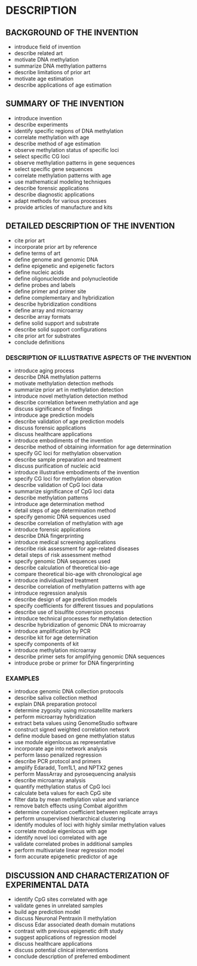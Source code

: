 # DESCRIPTION

## BACKGROUND OF THE INVENTION

- introduce field of invention
- describe related art
- motivate DNA methylation
- summarize DNA methylation patterns
- describe limitations of prior art
- motivate age estimation
- describe applications of age estimation

## SUMMARY OF THE INVENTION

- introduce invention
- describe experiments
- identify specific regions of DNA methylation
- correlate methylation with age
- describe method of age estimation
- observe methylation status of specific loci
- select specific CG loci
- observe methylation patterns in gene sequences
- select specific gene sequences
- correlate methylation patterns with age
- use mathematical modeling techniques
- describe forensic applications
- describe diagnostic applications
- adapt methods for various processes
- provide articles of manufacture and kits

## DETAILED DESCRIPTION OF THE INVENTION

- cite prior art
- incorporate prior art by reference
- define terms of art
- define genome and genomic DNA
- define epigenetic and epigenetic factors
- define nucleic acids
- define oligonucleotide and polynucleotide
- define probes and labels
- define primer and primer site
- define complementary and hybridization
- describe hybridization conditions
- define array and microarray
- describe array formats
- define solid support and substrate
- describe solid support configurations
- cite prior art for substrates
- conclude definitions

### DESCRIPTION OF ILLUSTRATIVE ASPECTS OF THE INVENTION

- introduce aging process
- describe DNA methylation patterns
- motivate methylation detection methods
- summarize prior art in methylation detection
- introduce novel methylation detection method
- describe correlation between methylation and age
- discuss significance of findings
- introduce age prediction models
- describe validation of age prediction models
- discuss forensic applications
- discuss healthcare applications
- introduce embodiments of the invention
- describe method of obtaining information for age determination
- specify GC loci for methylation observation
- describe sample preparation and treatment
- discuss purification of nucleic acid
- introduce illustrative embodiments of the invention
- specify CG loci for methylation observation
- describe validation of CpG loci data
- summarize significance of CpG loci data
- describe methylation patterns
- introduce age determination method
- detail steps of age determination method
- specify genomic DNA sequences used
- describe correlation of methylation with age
- introduce forensic applications
- describe DNA fingerprinting
- introduce medical screening applications
- describe risk assessment for age-related diseases
- detail steps of risk assessment method
- specify genomic DNA sequences used
- describe calculation of theoretical bio-age
- compare theoretical bio-age with chronological age
- introduce individualized treatment
- describe correlation of methylation patterns with age
- introduce regression analysis
- describe design of age prediction models
- specify coefficients for different tissues and populations
- describe use of bisulfite conversion process
- introduce technical processes for methylation detection
- describe hybridization of genomic DNA to microarray
- introduce amplification by PCR
- describe kit for age determination
- specify components of kit
- introduce methylation microarray
- describe primer sets for amplifying genomic DNA sequences
- introduce probe or primer for DNA fingerprinting

### EXAMPLES

- introduce genomic DNA collection protocols
- describe saliva collection method
- explain DNA preparation protocol
- determine zygosity using microsatellite markers
- perform microarray hybridization
- extract beta values using GenomeStudio software
- construct signed weighted correlation network
- define module based on gene methylation status
- use module eigenlocus as representative
- incorporate age into network analysis
- perform lasso penalized regression
- describe PCR protocol and primers
- amplify Edaradd, Tom1L1, and NPTX2 genes
- perform MassArray and pyrosequencing analysis
- describe microarray analysis
- quantify methylation status of CpG loci
- calculate beta values for each CpG site
- filter data by mean methylation value and variance
- remove batch effects using Combat algorithm
- determine correlation coefficient between replicate arrays
- perform unsupervised hierarchical clustering
- identify modules of loci with highly similar methylation values
- correlate module eigenlocus with age
- identify novel loci correlated with age
- validate correlated probes in additional samples
- perform multivariate linear regression model
- form accurate epigenetic predictor of age

## DISCUSSION AND CHARACTERIZATION OF EXPERIMENTAL DATA

- identify CpG sites correlated with age
- validate genes in unrelated samples
- build age prediction model
- discuss Neuronal Pentraxin II methylation
- discuss Edar associated death domain mutations
- contrast with previous epigenetic drift study
- suggest applications of regression model
- discuss healthcare applications
- discuss potential clinical interventions
- conclude description of preferred embodiment

